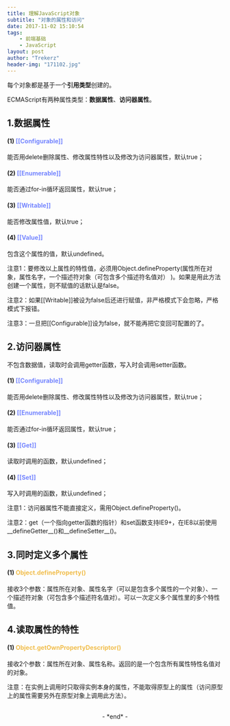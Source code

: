 ```yaml
---
title: 理解JavaScript对象
subtitle: "对象的属性和访问"
date: 2017-11-02 15:10:54
tags: 
	- 前端基础
	- JavaScript
layout: post
author: "Trekerz"
header-img: "171102.jpg"
---
```




每个对象都是基于一个**引用类型**创建的。

ECMAScript有两种属性类型：**数据属性**、**访问器属性**。

## **1.数据属性**

#### **(1) <font color='#7485FF'>[[Configurable\]]</font>**

能否用delete删除属性、修改属性特性以及修改为访问器属性，默认true；

#### **(2) <font color='#7485FF'>[[Enumerable\]]</font>**

能否通过for-in循环返回属性，默认true；

#### **(3) <font color='#7485FF'>[[Writable\]]</font>**

能否修改属性值，默认true；

#### **(4) <font color='#7485FF'>[[Value\]]</font>**

包含这个属性的值，默认undefined。

注意1：要修改以上属性的特性值，必须用Object.defineProperty(属性所在对象，属性名字，一个描述符对象（可包含多个描述符名值对） )。如果是用此方法创建一个属性，则不赋值的话默认是false。

注意2：如果[[Writable]]被设为false后还进行赋值，非严格模式下会忽略，严格模式下报错。

注意3：一旦把[[Configurable]]设为false，就不能再把它变回可配置的了。

## **2.访问器属性**

不包含数据值，读取时会调用getter函数，写入时会调用setter函数。

#### **(1) <font color='#7485FF'>[[Configurable\]]</font>**

能否用delete删除属性、修改属性特性以及修改为访问器属性，默认true；

#### **(2) <font color='#7485FF'>[[Enumerable\]]</font>**

能否通过for-in循环返回属性，默认true；

#### **(3) <font color='#7485FF'>[[Get]]</font>**

读取时调用的函数，默认undefined；

#### **(4) <font color='#7485FF'>[[Set\]]</font>**

写入时调用的函数，默认undefined；

注意1：访问器属性不能直接定义，需用Object.defineProperty()。

注意2：get（一个指向getter函数的指针）和set函数支持IE9+，在IE8以前使用__defineGetter__()和__defineSetter__()。

## **3.同时定义多个属性**

#### **(1) <font color='#F1BE4D'>Object.defineProperty()</font>**

接收3个参数：属性所在对象、属性名字（可以是包含多个属性的一个对象）、一个描述符对象（可包含多个描述符名值对）。可以一次定义多个属性里的多个特性值。

## **4.读取属性的特性**

#### **(1) <font color='#F1BE4D'>Object.getOwnPropertyDescriptor()</font>**

接收2个参数：属性所在对象、属性名称。返回的是一个包含所有属性特性名值对的对象。

注意：在实例上调用时只取得实例本身的属性，不能取得原型上的属性（访问原型上的属性需要另外在原型对象上调用此方法）。

<br/>

<center>-&nbsp;*end*&nbsp;-</center>

<br/>